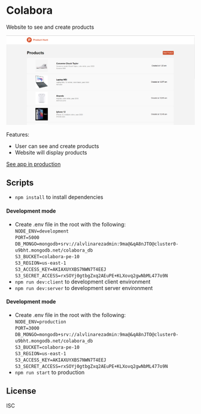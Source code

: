 # Colabora
Website to see and create products

![Colabora Capture](.readme-static/capture.png)

Features:

* User can see and create products
* Website will display products

[See app in production](http://157.245.94.169)

## Scripts

* `npm install` to install dependencies

#### Development mode
* Create .env file in the root with the following:<br>
    `NODE_ENV=development`<br>
    `PORT=5000`<br>
    `DB_MONGO=mongodb+srv://alvlinarezadmin:9ma@&qA8nJTO@cluster0-u9bht.mongodb.net/colabora_db`<br>
    `S3_BUCKET=colabora-pe-10`<br>
    `S3_REGION=us-east-1`<br>
    `S3_ACCESS_KEY=AKIAXUYXBS7NWN7T4EEJ`<br>
    `S3_SECRET_ACCESS=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`<br>
* `npm run dev:client` to development client environment
* `npm run dev:server` to development server environment

#### Development mode
* Create .env file in the root with the following:<br>
    `NODE_ENV=production`<br>
    `PORT=3000`<br>
    `DB_MONGO=mongodb+srv://alvlinarezadmin:9ma@&qA8nJTO@cluster0-u9bht.mongodb.net/colabora_db`<br>
    `S3_BUCKET=colabora-pe-10`<br>
    `S3_REGION=us-east-1`<br>
    `S3_ACCESS_KEY=AKIAXUYXBS7NWN7T4EEJ`<br>
    `S3_SECRET_ACCESS=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`<br>
* `npm run start` to production

## License

ISC
